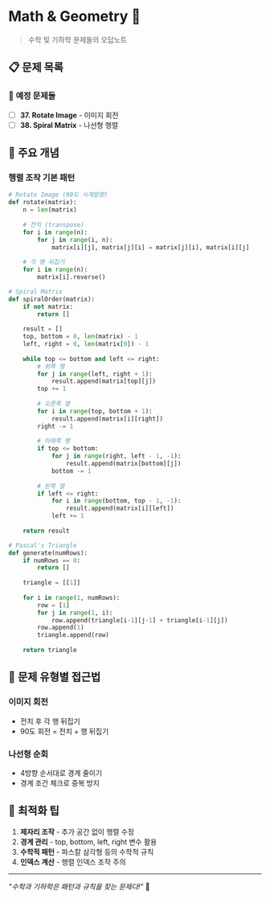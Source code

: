 # Math & Geometry 📐

> 수학 및 기하학 문제들의 오답노트

## 📋 문제 목록

### 🔄 **예정 문제들**
- [ ] **37. Rotate Image** - 이미지 회전
- [ ] **38. Spiral Matrix** - 나선형 행렬

## 🔧 주요 개념

### **행렬 조작 기본 패턴**
```python
# Rotate Image (90도 시계방향)
def rotate(matrix):
    n = len(matrix)
    
    # 전치 (transpose)
    for i in range(n):
        for j in range(i, n):
            matrix[i][j], matrix[j][i] = matrix[j][i], matrix[i][j]
    
    # 각 행 뒤집기
    for i in range(n):
        matrix[i].reverse()

# Spiral Matrix
def spiralOrder(matrix):
    if not matrix:
        return []
    
    result = []
    top, bottom = 0, len(matrix) - 1
    left, right = 0, len(matrix[0]) - 1
    
    while top <= bottom and left <= right:
        # 위쪽 행
        for j in range(left, right + 1):
            result.append(matrix[top][j])
        top += 1
        
        # 오른쪽 열
        for i in range(top, bottom + 1):
            result.append(matrix[i][right])
        right -= 1
        
        # 아래쪽 행
        if top <= bottom:
            for j in range(right, left - 1, -1):
                result.append(matrix[bottom][j])
            bottom -= 1
        
        # 왼쪽 열
        if left <= right:
            for i in range(bottom, top - 1, -1):
                result.append(matrix[i][left])
            left += 1
    
    return result

# Pascal's Triangle
def generate(numRows):
    if numRows == 0:
        return []
    
    triangle = [[1]]
    
    for i in range(1, numRows):
        row = [1]
        for j in range(1, i):
            row.append(triangle[i-1][j-1] + triangle[i-1][j])
        row.append(1)
        triangle.append(row)
    
    return triangle
```

## 📝 문제 유형별 접근법

### **이미지 회전**
- 전치 후 각 행 뒤집기
- 90도 회전 = 전치 + 행 뒤집기

### **나선형 순회**
- 4방향 순서대로 경계 줄이기
- 경계 조건 체크로 중복 방지

## 🚀 최적화 팁

1. **제자리 조작** - 추가 공간 없이 행렬 수정
2. **경계 관리** - top, bottom, left, right 변수 활용
3. **수학적 패턴** - 파스칼 삼각형 등의 수학적 규칙
4. **인덱스 계산** - 행렬 인덱스 조작 주의

---

*"수학과 기하학은 패턴과 규칙을 찾는 문제다!"* 🚀
